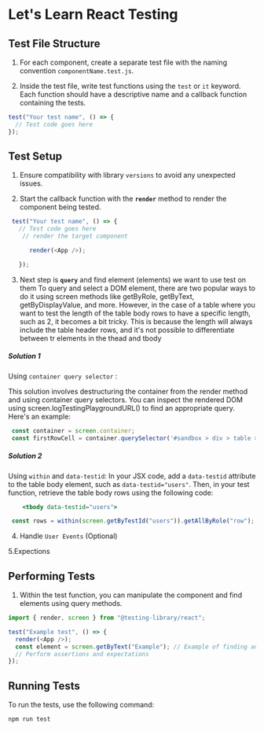 


# Let's Learn React Testing

## Test File Structure

1. For each component, create a separate test file with the naming convention `componentName.test.js`.

2. Inside the test file, write test functions using the `test` or `it` keyword. Each function should have a descriptive name and a callback function containing the tests.

```javascript
test("Your test name", () => {
  // Test code goes here
});
```

## Test Setup

1. Ensure compatibility with library `versions` to avoid any unexpected issues.

 
 
 2. Start the callback function with the  **`render`**  method to render the component being tested.

  ```javascript
   test("Your test name", () => {
     // Test code goes here
      // render the target component

        render(<App />);

     });
  ```


3. Next step is  **`query`** and find element (elements)   we want to use test on them  To query and select a DOM element, there are two popular ways to do it using screen methods like getByRole, getByText, getByDisplayValue, and more. However, in the case of a table where you want to test the length of the table body rows to have a specific length, such as 2, it becomes a bit tricky. This is because the length will always include the table header rows, and it's not possible to differentiate between tr elements in the thead and tbody

  
  <h5>Solution 1</h5> 

   Using `container query selector` :

  
  This solution involves destructuring the container from the render method and using container query selectors. You can inspect the rendered DOM using screen.logTestingPlaygroundURL() to find an appropriate query. 
    Here's an example:

   ```javascript
    const container = screen.container;
    const firstRowCell = container.querySelector('#sandbox > div > table > tbody');
  ```
 

   <h5>Solution 2</h5>
 
   Using `within` and `data-testid`:
       In your JSX code, add a `data-testid` attribute to the table body element, such as `data-testid="users"`. Then, in your test function, retrieve the table body rows using the following code:
      
  ```jsx
      <tbody data-testid="users">
  ```


  ```javascript
   const rows = within(screen.getByTestId("users")).getAllByRole("row");
   ```
 


4. Handle `User Events` (Optional)

 
5.Expections




## Performing Tests

1. Within the test function, you can manipulate the component and find elements using query methods.

```javascript
import { render, screen } from "@testing-library/react";

test("Example test", () => {
  render(<App />);
  const element = screen.getByText("Example"); // Example of finding an element
  // Perform assertions and expectations
});
```

## Running Tests

To run the tests, use the following command:
```
npm run test
```
